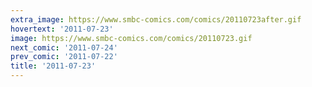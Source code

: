 ```yaml
---
extra_image: https://www.smbc-comics.com/comics/20110723after.gif
hovertext: '2011-07-23'
image: https://www.smbc-comics.com/comics/20110723.gif
next_comic: '2011-07-24'
prev_comic: '2011-07-22'
title: '2011-07-23'
---
```


